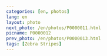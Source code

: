 ```yaml
---
categories: [en, photos]
lang: en
layout: photo
next_photo: /en/photos/P0000011.html
picname: P0000012
prev_photo: /en/photos/P0000013.html
tags: [Zebra Stripes]
---
```

